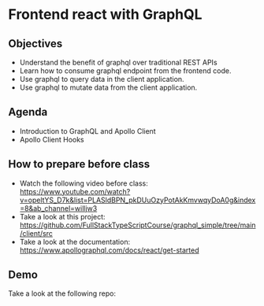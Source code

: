 # Frontend react with GraphQL
## Objectives
- Understand the benefit of graphql over traditional REST APIs
- Learn how to consume graphql endpoint from the frontend code.
- Use graphql to query data in the client application.
- Use graphql to mutate data from the client application. 

## Agenda
- Introduction to GraphQL and Apollo Client
- Apollo Client Hooks

## How to prepare before class
- Watch the following video before class: https://www.youtube.com/watch?v=opeltYS_D7k&list=PLASldBPN_pkDUuOzyPotAkKmvwqyDoA0g&index=8&ab_channel=willjw3
- Take a look at this project: https://github.com/FullStackTypeScriptCourse/graphql_simple/tree/main/client/src
- Take a look at the documentation: https://www.apollographql.com/docs/react/get-started

## Demo
Take a look at the following repo: 